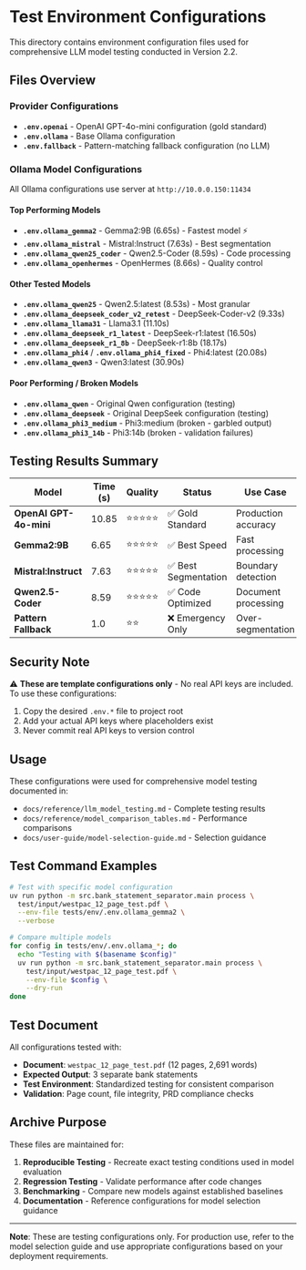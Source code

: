 # Test Environment Configurations

This directory contains environment configuration files used for comprehensive LLM model testing conducted in Version 2.2.

## Files Overview

### Provider Configurations

- **`.env.openai`** - OpenAI GPT-4o-mini configuration (gold standard)
- **`.env.ollama`** - Base Ollama configuration
- **`.env.fallback`** - Pattern-matching fallback configuration (no LLM)

### Ollama Model Configurations

All Ollama configurations use server at `http://10.0.0.150:11434`

#### Top Performing Models

- **`.env.ollama_gemma2`** - Gemma2:9B (6.65s) - Fastest model ⚡
- **`.env.ollama_mistral`** - Mistral:Instruct (7.63s) - Best segmentation
- **`.env.ollama_qwen25_coder`** - Qwen2.5-Coder (8.59s) - Code processing
- **`.env.ollama_openhermes`** - OpenHermes (8.66s) - Quality control

#### Other Tested Models

- **`.env.ollama_qwen25`** - Qwen2.5:latest (8.53s) - Most granular
- **`.env.ollama_deepseek_coder_v2_retest`** - DeepSeek-Coder-v2 (9.33s)
- **`.env.ollama_llama31`** - Llama3.1 (11.10s)
- **`.env.ollama_deepseek_r1_latest`** - DeepSeek-r1:latest (16.50s)
- **`.env.ollama_deepseek_r1_8b`** - DeepSeek-r1:8b (18.17s)
- **`.env.ollama_phi4`** / **`.env.ollama_phi4_fixed`** - Phi4:latest (20.08s)
- **`.env.ollama_qwen3`** - Qwen3:latest (30.90s)

#### Poor Performing / Broken Models

- **`.env.ollama_qwen`** - Original Qwen configuration (testing)
- **`.env.ollama_deepseek`** - Original DeepSeek configuration (testing)
- **`.env.ollama_phi3_medium`** - Phi3:medium (broken - garbled output)
- **`.env.ollama_phi3_14b`** - Phi3:14b (broken - validation failures)

## Testing Results Summary

| Model                  | Time (s) | Quality    | Status               | Use Case            |
| ---------------------- | -------- | ---------- | -------------------- | ------------------- |
| **OpenAI GPT-4o-mini** | 10.85    | ⭐⭐⭐⭐⭐ | ✅ Gold Standard     | Production accuracy |
| **Gemma2:9B**          | 6.65     | ⭐⭐⭐⭐⭐ | ✅ Best Speed        | Fast processing     |
| **Mistral:Instruct**   | 7.63     | ⭐⭐⭐⭐⭐ | ✅ Best Segmentation | Boundary detection  |
| **Qwen2.5-Coder**      | 8.59     | ⭐⭐⭐⭐⭐ | ✅ Code Optimized    | Document processing |
| **Pattern Fallback**   | 1.0      | ⭐⭐       | ❌ Emergency Only    | Over-segmentation   |

## Security Note

⚠️ **These are template configurations only** - No real API keys are included. To use these configurations:

1. Copy the desired `.env.*` file to project root
2. Add your actual API keys where placeholders exist
3. Never commit real API keys to version control

## Usage

These configurations were used for comprehensive model testing documented in:

- `docs/reference/llm_model_testing.md` - Complete testing results
- `docs/reference/model_comparison_tables.md` - Performance comparisons
- `docs/user-guide/model-selection-guide.md` - Selection guidance

## Test Command Examples

```bash
# Test with specific model configuration
uv run python -m src.bank_statement_separator.main process \
  test/input/westpac_12_page_test.pdf \
  --env-file tests/env/.env.ollama_gemma2 \
  --verbose

# Compare multiple models
for config in tests/env/.env.ollama_*; do
  echo "Testing with $(basename $config)"
  uv run python -m src.bank_statement_separator.main process \
    test/input/westpac_12_page_test.pdf \
    --env-file $config \
    --dry-run
done
```

## Test Document

All configurations tested with:

- **Document**: `westpac_12_page_test.pdf` (12 pages, 2,691 words)
- **Expected Output**: 3 separate bank statements
- **Test Environment**: Standardized testing for consistent comparison
- **Validation**: Page count, file integrity, PRD compliance checks

## Archive Purpose

These files are maintained for:

1. **Reproducible Testing** - Recreate exact testing conditions used in model evaluation
2. **Regression Testing** - Validate performance after code changes
3. **Benchmarking** - Compare new models against established baselines
4. **Documentation** - Reference configurations for model selection guidance

---

**Note**: These are testing configurations only. For production use, refer to the model selection guide and use appropriate configurations based on your deployment requirements.

